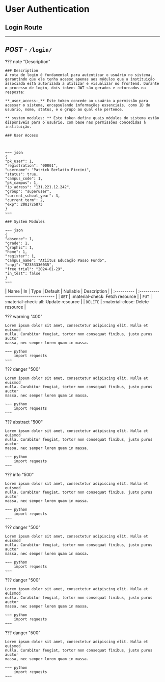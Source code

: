 # User Authentication
## Login Route

---
## **_POST_** - `/login/`

??? note "Description"
    
    ### Description
    A rota de login é fundamental para autenticar o usuário no sistema, garantindo que ele tenha acesso apenas aos módulos que a instituição associada está autorizada a utilizar e visualizar no frontend. Durante o processo de login, dois tokens JWT são gerados e retornados na resposta:

    **_user_access:_** Este token concede ao usuário a permissão para acessar o sistema, encapsulando informações essenciais, como ID do usuário, nome, status, e o grupo ao qual ele pertence.

    **_system_modules:_** Este token define quais módulos do sistema estão disponíveis para o usuário, com base nas permissões concedidas à instituição.

    ### User Access



    ~~~ json
    {
    "pk_user": 1,
    "registration": "00001",
    "username": "Patrick Berlatto Piccini",
    "status": true,
    "campus_code": 1,
    "pk_campus": 1,
    "ip_adress": "131.221.12.242",
    "group": "superuser",
    "current_school_year": 3,
    "current_term": 2,
    "exp": 2081726873
    }
    ~~~

    ### System Modules

    ~~~ json
    {
    "absence": 1,
    "grade": 1,
    "graphic": 1,
    "home": 1,
    "register": 1,
    "campus_name": "Atiitus Educação Passo Fundo",
    "cnpj": "02353336035",
    "free_trial": "2024-01-29",
    "in_test": false
    }
    ~~~


| Name      | In | Type | Default | Nullable | Description                          |
| :---------- | :----------------------------------- |
| `GET`       | :material-check:     Fetch resource  |
| `PUT`       | :material-check-all: Update resource |
| `DELETE`    | :material-close:     Delete resource |




??? warning "400"

    Lorem ipsum dolor sit amet, consectetur adipiscing elit. Nulla et euismod
    nulla. Curabitur feugiat, tortor non consequat finibus, justo purus auctor
    massa, nec semper lorem quam in massa.

    ~~~ python
        import requests
    ~~~

??? danger "500"

    Lorem ipsum dolor sit amet, consectetur adipiscing elit. Nulla et euismod
    nulla. Curabitur feugiat, tortor non consequat finibus, justo purus auctor
    massa, nec semper lorem quam in massa.

    ~~~ python
        import requests
    ~~~


??? abstract "500"

    Lorem ipsum dolor sit amet, consectetur adipiscing elit. Nulla et euismod
    nulla. Curabitur feugiat, tortor non consequat finibus, justo purus auctor
    massa, nec semper lorem quam in massa.

    ~~~ python
        import requests
    ~~~

??? info "500"

    Lorem ipsum dolor sit amet, consectetur adipiscing elit. Nulla et euismod
    nulla. Curabitur feugiat, tortor non consequat finibus, justo purus auctor
    massa, nec semper lorem quam in massa.

    ~~~ python
        import requests
    ~~~

??? danger "500"

    Lorem ipsum dolor sit amet, consectetur adipiscing elit. Nulla et euismod
    nulla. Curabitur feugiat, tortor non consequat finibus, justo purus auctor
    massa, nec semper lorem quam in massa.

    ~~~ python
        import requests
    ~~~


??? danger "500"

    Lorem ipsum dolor sit amet, consectetur adipiscing elit. Nulla et euismod
    nulla. Curabitur feugiat, tortor non consequat finibus, justo purus auctor
    massa, nec semper lorem quam in massa.

    ~~~ python
        import requests
    ~~~


??? danger "500"

    Lorem ipsum dolor sit amet, consectetur adipiscing elit. Nulla et euismod
    nulla. Curabitur feugiat, tortor non consequat finibus, justo purus auctor
    massa, nec semper lorem quam in massa.

    ~~~ python
        import requests
    ~~~